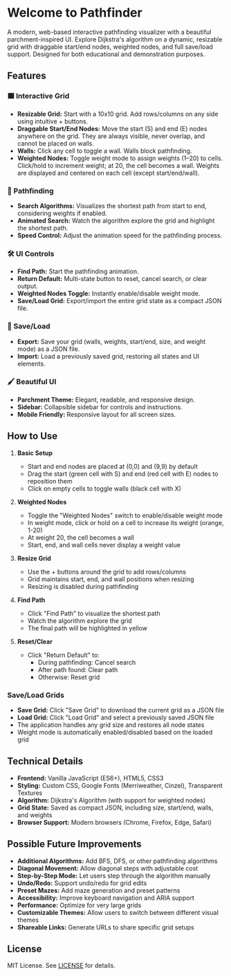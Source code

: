 # Welcome to Pathfinder

A modern, web-based interactive pathfinding visualizer with a beautiful parchment-inspired UI. Explore Dijkstra's algorithm on a dynamic, resizable grid with draggable start/end nodes, weighted nodes, and full save/load support. Designed for both educational and demonstration purposes.

## Features

### 🟩 Interactive Grid
- **Resizable Grid:** Start with a 10x10 grid. Add rows/columns on any side using intuitive + buttons.
- **Draggable Start/End Nodes:** Move the start (S) and end (E) nodes anywhere on the grid. They are always visible, never overlap, and cannot be placed on walls.
- **Walls:** Click any cell to toggle a wall. Walls block pathfinding.
- **Weighted Nodes:** Toggle weight mode to assign weights (1–20) to cells. Click/hold to increment weight; at 20, the cell becomes a wall. Weights are displayed and centered on each cell (except start/end/wall).

### 🧭 Pathfinding
- **Search Algorithms:** Visualizes the shortest path from start to end, considering weights if enabled.
- **Animated Search:** Watch the algorithm explore the grid and highlight the shortest path.
- **Speed Control:** Adjust the animation speed for the pathfinding process.

### 🛠️ UI Controls
- **Find Path:** Start the pathfinding animation.
- **Return Default:** Multi-state button to reset, cancel search, or clear output.
- **Weighted Nodes Toggle:** Instantly enable/disable weight mode.
- **Save/Load Grid:** Export/import the entire grid state as a compact JSON file.

### 💾 Save/Load
- **Export:** Save your grid (walls, weights, start/end, size, and weight mode) as a JSON file.
- **Import:** Load a previously saved grid, restoring all states and UI elements.

### 🖌️ Beautiful UI
- **Parchment Theme:** Elegant, readable, and responsive design.
- **Sidebar:** Collapsible sidebar for controls and instructions.
- **Mobile Friendly:** Responsive layout for all screen sizes.

## How to Use

1. **Basic Setup**
   - Start and end nodes are placed at (0,0) and (9,9) by default
   - Drag the start (green cell with S) and end (red cell with E) nodes to reposition them
   - Click on empty cells to toggle walls (black cell with X)

2. **Weighted Nodes**
   - Toggle the "Weighted Nodes" switch to enable/disable weight mode
   - In weight mode, click or hold on a cell to increase its weight (orange, 1-20)
   - At weight 20, the cell becomes a wall
   - Start, end, and wall cells never display a weight value

3. **Resize Grid**
   - Use the + buttons around the grid to add rows/columns
   - Grid maintains start, end, and wall positions when resizing
   - Resizing is disabled during pathfinding

4. **Find Path**
   - Click "Find Path" to visualize the shortest path
   - Watch the algorithm explore the grid
   - The final path will be highlighted in yellow

5. **Reset/Clear**
   - Click "Return Default" to:
     - During pathfinding: Cancel search
     - After path found: Clear path
     - Otherwise: Reset grid

### Save/Load Grids
- **Save Grid:** Click "Save Grid" to download the current grid as a JSON file
- **Load Grid:** Click "Load Grid" and select a previously saved JSON file
- The application handles any grid size and restores all node states
- Weight mode is automatically enabled/disabled based on the loaded grid

## Technical Details
- **Frontend:** Vanilla JavaScript (ES6+), HTML5, CSS3
- **Styling:** Custom CSS, Google Fonts (Merriweather, Cinzel), Transparent Textures
- **Algorithm:** Dijkstra's Algorithm (with support for weighted nodes)
- **Grid State:** Saved as compact JSON, including size, start/end, walls, and weights
- **Browser Support:** Modern browsers (Chrome, Firefox, Edge, Safari)

## Possible Future Improvements
- **Additional Algorithms:** Add BFS, DFS, or other pathfinding algorithms
- **Diagonal Movement:** Allow diagonal steps with adjustable cost
- **Step-by-Step Mode:** Let users step through the algorithm manually
- **Undo/Redo:** Support undo/redo for grid edits
- **Preset Mazes:** Add maze generation and preset patterns
- **Accessibility:** Improve keyboard navigation and ARIA support
- **Performance:** Optimize for very large grids
- **Customizable Themes:** Allow users to switch between different visual themes
- **Shareable Links:** Generate URLs to share specific grid setups

## License
MIT License. See [LICENSE](LICENSE) for details.
